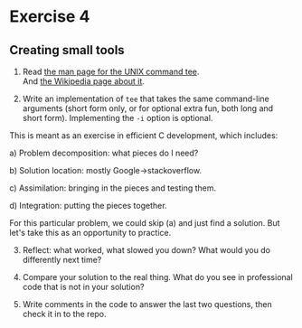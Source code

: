 # Exercise 4
## Creating small tools


1) Read [the man page for the UNIX command tee](http://man7.org/linux/man-pages/man1/tee.1.html).  
And [the Wikipedia page about it](http://en.wikipedia.org/wiki/Tee_(command)).

2) Write an implementation of `tee` that takes the same command-line
arguments (short form only, or for optional extra fun, both long and
short form).  Implementing the `-i` option is optional.

This is meant as an exercise in efficient C development, which includes:

a) Problem decomposition: what pieces do I need?

b) Solution location: mostly Google->stackoverflow.

c) Assimilation: bringing in the pieces and testing them.

d) Integration: putting the pieces together. 

For this particular problem, we could skip (a) and just find a
solution.  But let's take this as an opportunity to practice.

3) Reflect: what worked, what slowed you down?  What would you do
differently next time?

4) Compare your solution to the real thing.  What do you see in
professional code that is not in your solution?

5) Write comments in the code to answer the last two questions, then
check it in to the repo.